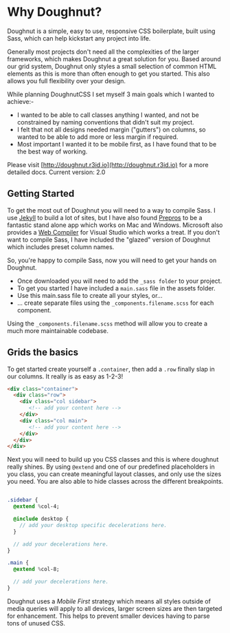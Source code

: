 # Why Doughnut?
Doughnut is a simple, easy to use, responsive CSS boilerplate, built using Sass, which can help kickstart any project into life.

Generally most projects don't need all the complexities of the larger frameworks, which makes Doughnut a great solution for you. Based around our grid system, Doughnut only styles a small selection of common HTML elements as this is more than often enough to get you started. This also allows you full flexibility over your design.

While planning DoughnutCSS I set myself 3 main goals which I wanted to achieve:-
- I wanted to be able to call classes anything I wanted, and not be constrained by naming conventions that didn't suit my project.
- I felt that not all designs needed margin ("gutters") on columns, so wanted to be able to add more or less margin if required.
- Most important I wanted it to be mobile first, as I have found that to be the best way of working.

Please visit [http://doughnut.r3id.io](http://doughnut.r3id.io) for a more detailed docs.
Current version: 2.0

## Getting Started
To get the most out of Doughnut you will need to a way to compile Sass. I use [Jekyll](http://jekyllrb.com) to build a lot of sites, but I have also found [Prepros](https://prepros.io) to be a fantastic stand alone app which works on Mac and Windows. Microsoft also provides a [Web Compiler](https://visualstudiogallery.msdn.microsoft.com/3b329021-cd7a-4a01-86fc-714c2d05bb6c) for Visual Studio which works a treat. If you don't want to compile Sass, I have included the "glazed" version of Doughnut which includes preset column names.

So, you're happy to compile Sass, now you will need to get your hands on Doughnut.

- Once downloaded you will need to add the `_sass folder` to your project.
- To get you started I have included a `main.sass` file in the assets folder.
- Use this main.sass file to create all your styles, or...
- ... create separate files using the `_components.filename.scss` for each component.

Using the `_components.filename.scss` method will allow you to create a much more maintainable codebase.

## Grids the basics
To get started create yourself a `.container`, then add a `.row` finally slap in our columns. It really is as easy as 1-2-3!

``` html
<div class="container">
  <div class="row">
    <div class="col sidebar">
       <!-- add your content here -->
    </div>
    <div class="col main">
       <!-- add your content here -->
    </div>
  </div>
</div>

```

Next you will need to build up you CSS classes and this is where doughnut really shines. By using `@extend` and one of our predefined placeholders in you class, you can create meaningful layout classes, and only use the sizes you need. You are also able to hide classes across the different breakpoints.

``` SASS

.sidebar {
  @extend %col-4;

  @include desktop {
    // add your desktop specific decelerations here.
  }

  // add your decelerations here.
}

.main {
  @extend %col-8;

  // add your decelerations here.
}

```

Doughnut uses a *Mobile First* strategy which means all styles outside of media queries will apply to all devices, larger screen sizes are then targeted for enhancement. This helps to prevent smaller devices having to parse tons of unused CSS.
